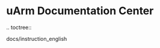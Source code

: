 uArm Documentation Center
==================================================
.. toctree::

   docs/instruction_english
